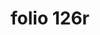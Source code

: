 ---
layout: edition
title: folio 126r
manuscript: Florence, Biblioteca Marucelliana, Carte Rajna XIX.15
sigla: R
iip: r126r.tif
milestone: 251
---